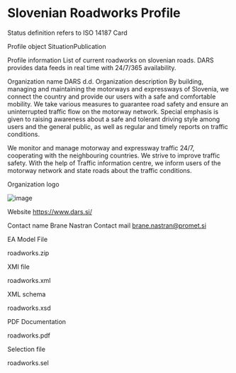 # Slovenian Roadworks Profile

Status definition refers to ISO 14187
Card

Profile object
SituationPublication

Profile information
List of current roadworks on slovenian roads. DARS provides data feeds in real time with 24/7/365 availability.

Organization name
DARS d.d.
Organization description
By building, managing and maintaining the motorways and expressways of Slovenia, we connect the country and provide our users with a safe and comfortable mobility. We take various measures to guarantee road safety and ensure an uninterrupted traffic flow on the motorway network. Special emphasis is given to raising awareness about a safe and tolerant driving style among users and the general public, as well as regular and timely reports on traffic conditions.

We monitor and manage motorway and expressway traffic 24/7, cooperating with the neighbouring countries. We strive to improve traffic safety. With the help of Traffic information centre, we inform users of the motorway network and state roads about the traffic conditions.

Organization logo

![image](https://github.com/DATEX-II-EU/Profiles/assets/24648804/00d4e9b4-0eb2-4d17-8759-d6e9bae0ada4)

Website
https://www.dars.si/

Contact name
Brane Nastran
Contact mail
brane.nastran@promet.si

EA Model File

roadworks.zip

XMI file

roadworks.xml

XML schema

roadworks.xsd

PDF Documentation

roadworks.pdf

Selection file

roadworks.sel
